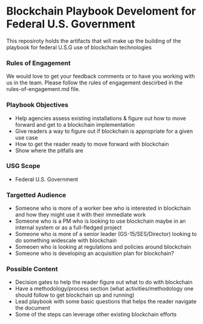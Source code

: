 # Blockchain Playbook Develoment for Federal U.S. Government #

This reposiroty holds the artifacts that will make up the building of the playbook for federal U.S.G use of blockchain technologies

### Rules of Engagement ###
We would love to get your feedback comments or to have you working with us in the team.
Please follow the rules of engagement descirbed in the rules-of-engagement.md file.

### Playbook Objectives ###

- Help agencies assess existing installations & figure out how to move forward and get to a blockchain implementation
- Give readers a way to figure out if blockchain is appropriate for a given use case
- How to get the reader ready to move forward with blockchain
- Show where the pitfalls are

### USG Scope ###

- Federal U.S. Government

### Targetted Audience ###

- Someone who is more of a worker bee who is interested in blockchain and how they might use it with their immediate work
- Someone who is a PM who is looking to use blockchain maybe in an internal system or as a full-fledged project
- Someone who is more of a senior leader (GS-15/SES/Director) looking to do something widescale with blockchain
- Someoen who is looking at regulations and policies around blockchain
- Someone who is developing an acquisition plan for blockchain?

### Possible Content ###

- Decision gates to help the reader figure out what to do with blockchain
- Have a methodology/process section (what activities/methodology one should follow to get blockchain up and running)
- Lead playbook with some basic questions that helps the reader navigate the document
- Some of the steps can leverage other existing blockchain efforts